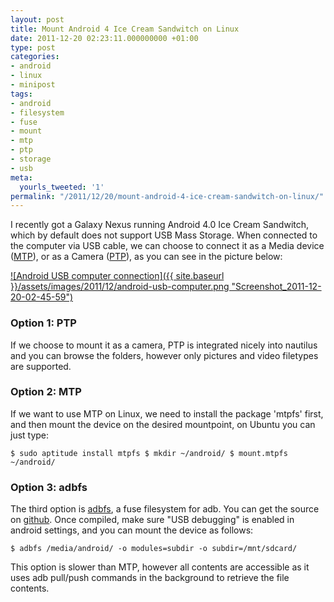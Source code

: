 ```yaml
---
layout: post
title: Mount Android 4 Ice Cream Sandwitch on Linux
date: 2011-12-20 02:23:11.000000000 +01:00
type: post
categories:
- android
- linux
- minipost
tags:
- android
- filesystem
- fuse
- mount
- mtp
- ptp
- storage
- usb
meta:
  yourls_tweeted: '1'
permalink: "/2011/12/20/mount-android-4-ice-cream-sandwitch-on-linux/"
---
```

I recently got a Galaxy Nexus running Android 4.0 Ice Cream Sandwitch, which by default does not support USB Mass Storage. When connected to the computer via USB cable, we can choose to connect it as a Media device ([MTP](http://en.wikipedia.org/wiki/Media_Transfer_Protocol)), or as a Camera ([PTP](http://en.wikipedia.org/wiki/Picture_Transfer_Protocol)), as you can see in the picture below:

[![Android USB computer connection]({{ site.baseurl }}/assets/images/2011/12/android-usb-computer.png "Screenshot\_2011-12-20-02-45-59")](/files/2011/12/Screenshot_2011-12-20-02-45-59.png)

### Option 1: PTP

If we choose to mount it as a camera, PTP is integrated nicely into nautilus and you can browse the folders, however only pictures and video filetypes are supported.

### Option 2: MTP

If we want to use MTP on Linux, we need to install the package 'mtpfs' first, and then mount the device on the desired mountpoint, on Ubuntu you can just type:

```
$ sudo aptitude install mtpfs $ mkdir ~/android/ $ mount.mtpfs ~/android/
```

### Option 3: adbfs

The third option is [adbfs](http://collectskin.com/adbfs/), a fuse filesystem for adb. You can get the source on [github](https://github.com/isieo/adbFS). Once compiled, make sure "USB debugging" is enabled in android settings, and you can mount the device as follows:

```
$ adbfs /media/android/ -o modules=subdir -o subdir=/mnt/sdcard/
```

This option is slower than MTP, however all contents are accessible as it uses adb pull/push commands in the background to retrieve the file contents.

